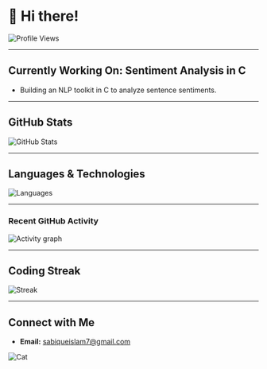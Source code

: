 # **👋 Hi there!**

![Profile Views](https://komarev.com/ghpvc/?username=Sabique-Islam&color=8a2be2&style=flat-square&label=Profile+Visitors)

---

## **Currently Working On:** Sentiment Analysis in C

- Building an NLP toolkit in C to analyze sentence sentiments.

---

## GitHub Stats

![GitHub Stats](https://github-readme-stats.vercel.app/api?username=Sabique-Islam&show_icons=true&theme=midnight-purple&bg_color=1a1b27&title_color=c792ea&text_color=d1d5db&icon_color=7f5ac6&hide_border=true&count_private=true)

---

## Languages & Technologies

![Languages](https://github-readme-stats.vercel.app/api/top-langs/?username=Sabique-Islam&layout=compact&theme=midnight-purple&bg_color=1a1b27&title_color=c792ea&text_color=d1d5db&icon_color=7f5ac6&hide_border=true&exclude_repo=github-readme-stats)

---

### Recent GitHub Activity

![Activity graph](https://github-readme-activity-graph.vercel.app/graph?username=Sabique-Islam&bg_color=000000&color=ffffff&line=782b9c&point=ffffff&area=true&hide_border=true)

---

## Coding Streak

![Streak](https://github-readme-streak-stats.herokuapp.com/?user=Sabique-Islam&theme=dark&background=1a1b27&border=c792ea&stroke=7f5ac6&ring=8a2be2&fire=c792ea&currStreakNum=d1d5db&sideNums=d1d5db&currStreakLabel=c792ea&sideLabels=c792ea)

---

## Connect with Me


-   **Email:** [sabiqueislam7@gmail.com](mailto:sabiqueislam7@gmail.com)

![Cat](https://media.giphy.com/media/JIX9t2j0ZTN9S/giphy.gif)
